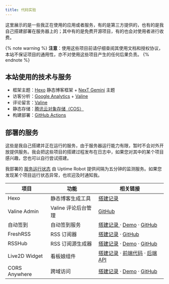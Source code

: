 ```yaml
---
title: 代码实验
---
```


这里展示的是一些我正在使用的应用或者服务，有的是第三方提供的，也有的是我自己搭建部署在服务器上的；其中有的是免费开源项目，有的也会对使用者进行收费。

{% note warning %} **注意**：使用这些项目前请仔细查阅其使用文档和授权协议，本站不保证项目的通用性，亦不对使用这些项目产生的任何后果负责。 {% endnote %}

## 本站使用的技术与服务

- 框架主题：[Hexo](https://hexo.io/) 静态博客框架 + [NexT Gemini](https://github.com/theme-next/hexo-theme-next) 主题
- 访客分析：[Google Analytics](https://analytics.google.com) + [Valine](https://valine.js.org)
- 评论留言：[Valine](https://valine.js.org)
- 静态存储：[腾讯云对象存储（COS）](https://cloud.tencent.com/product/cos)
- 构建部署：[GitHub Actions](https://github.com/features/actions)

## 部署的服务

这些是我自己搭建并正在运行的服务，由于服务器运行能力有限，暂时不会对外开放提供服务。我会把这些项目的搭建过程发布在日志中，如果您对其中的某个项目感兴趣，您也可以自行尝试搭建。

我部署的 [服务运行状态](https://status.dlzhang.com) 由 Uptime Robot 提供间隔为五分钟的监测服务。如果您发现某个项目运行状态异常，也欢迎及时通知我。

| 项目                | 功能                                   | 相关链接                                                     |
| ------------------- | -------------------------------------- | ------------------------------------------------------------ |
| Hexo                | 静态博客生成工具                       | [搭建记录](/overview/tags/Hexo/) |
| Valine Admin        | Valine 评论后台管理                    | [GitHub](https://github.com/DesertsP/Valine-Admin)           |
| 自动签到            | 自动签到服务                           | [搭建记录 ](/posts/49/)· [Demo](https://qiandao.today) · [GitHub](https://github.com/binux/qiandao) |
| FreshRSS            | RSS 订阅器                     | [搭建记录](/posts/48/) · [GitHub](https://github.com/FreshRSS/FreshRSS) |
| RSSHub              | RSS 订阅源生成器                       | [搭建记录](/posts/49/) · [Demo](https://docs.rsshub.app/) · [GitHub](https://github.com/DIYgod/RSSHub) |
| Live2D Widget       | 看板娘组件                             | [搭建记录](/posts/47/) · [前端代码](https://github.com/stevenjoezhang/live2d-widget) · [后端 API](https://github.com/fghrsh/live2d_api) |
| CORS Anywhere       | 跨域访问                           | [搭建记录](/posts/50/) · [Demo](https://cors-anywhere.herokuapp.com) · [GitHub](https://github.com/Rob--W/cors-anywhere) |

